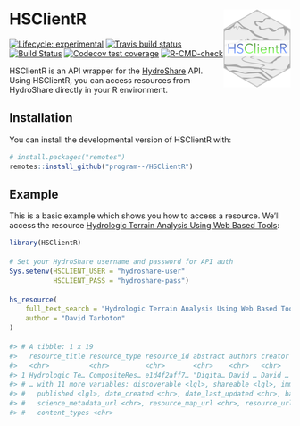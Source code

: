 
<!-- README.md is generated from README.Rmd. Please edit that file -->

# HSClientR <a href='https://github.com/program--/HSClientR'><img src='man/figures/logo.png' align="right" height="139" /></a>

<!-- badges: start -->

[![Lifecycle: experimental](https://img.shields.io/badge/lifecycle-experimental-orange.svg)](https://www.tidyverse.org/lifecycle/#experimental)
[![Travis build status](https://travis-ci.com/program--/HSClientR.svg?branch=master)](https://travis-ci.com/program--/HSClientR)
[![Build Status](https://travis-ci.com/program--/HSClientR.svg?branch=master)](https://travis-ci.com/program--/HSClientR)
[![Codecov test coverage](https://codecov.io/gh/program--/HSClientR/branch/master/graph/badge.svg)](https://codecov.io/gh/program--/HSClientR)
[![R-CMD-check](https://github.com/program--/HSClientR/workflows/R-CMD-check/badge.svg)](https://github.com/program--/HSClientR/actions)
<!-- [![CRAN status](https://www.r-pkg.org/badges/version/HSClientR)](https://CRAN.R-project.org/package=HSClientR) -->
<!-- badges: end -->

HSClientR is an API wrapper for the
[HydroShare](https://www.hydroshare.org) API. Using HSClientR, you can
access resources from HydroShare directly in your R environment.

## Installation

You can install the developmental version of HSClientR with:

``` r
# install.packages("remotes")
remotes::install_github("program--/HSClientR")
```

## Example

This is a basic example which shows you how to access a resource. We’ll
access the resource [Hydrologic Terrain Analysis Using Web Based
Tools](https://www.hydroshare.org/resource/e1d4f2aff7d84f79b901595f6ea48368/):

``` r
library(HSClientR)

# Set your HydroShare username and password for API auth
Sys.setenv(HSCLIENT_USER = "hydroshare-user"
           HSCLIENT_PASS = "hydroshare-pass")

hs_resource(
    full_text_search = "Hydrologic Terrain Analysis Using Web Based Tools",
    author = "David Tarboton"
)

#> # A tibble: 1 x 19
#>   resource_title resource_type resource_id abstract authors creator doi   public
#>   <chr>          <chr>         <chr>       <chr>    <chr>   <chr>   <lgl> <lgl> 
#> 1 Hydrologic Te… CompositeRes… e1d4f2aff7… "Digita… David … David … NA    TRUE  
#> # … with 11 more variables: discoverable <lgl>, shareable <lgl>, immutable <lgl>,
#> #   published <lgl>, date_created <chr>, date_last_updated <chr>, bag_url <chr>,
#> #   science_metadata_url <chr>, resource_map_url <chr>, resource_url <chr>,
#> #   content_types <chr>
```
